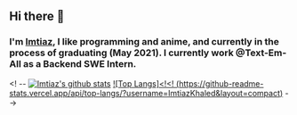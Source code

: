 ## Hi there 👋
### I'm [Imtiaz](https://imtiazkhaled.com/), I like programming and anime, and currently in the process of graduating (May 2021). I currently work @Text-Em-All as a Backend SWE Intern.
<! --
[![Imtiaz's github stats](https://github-readme-stats.vercel.app/api?username=ImtiazKhaled&show_icons=true)](https://github.com/anuraghazra/github-readme-stats) [![Top Langs]<!<!
(https://github-readme-stats.vercel.app/api/top-langs/?username=ImtiazKhaled&layout=compact)](https://github.com/anuraghazra/github-readme-stats)
-->
